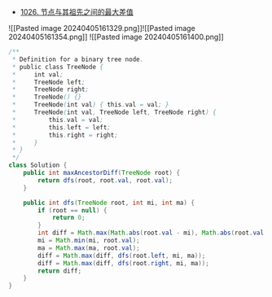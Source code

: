 - [1026. 节点与其祖先之间的最大差值](https://leetcode.cn/problems/maximum-difference-between-node-and-ancestor/)

![[Pasted image 20240405161329.png]]![[Pasted image 20240405161354.png]]
![[Pasted image 20240405161400.png]]

```java
/**
 * Definition for a binary tree node.
 * public class TreeNode {
 *     int val;
 *     TreeNode left;
 *     TreeNode right;
 *     TreeNode() {}
 *     TreeNode(int val) { this.val = val; }
 *     TreeNode(int val, TreeNode left, TreeNode right) {
 *         this.val = val;
 *         this.left = left;
 *         this.right = right;
 *     }
 * }
 */
class Solution {
    public int maxAncestorDiff(TreeNode root) {
        return dfs(root, root.val, root.val);
    }

    public int dfs(TreeNode root, int mi, int ma) {
        if (root == null) {
            return 0;
        }
        int diff = Math.max(Math.abs(root.val - mi), Math.abs(root.val - ma));
        mi = Math.min(mi, root.val);
        ma = Math.max(ma, root.val);
        diff = Math.max(diff, dfs(root.left, mi, ma));
        diff = Math.max(diff, dfs(root.right, mi, ma));
        return diff;
    }
}
```

